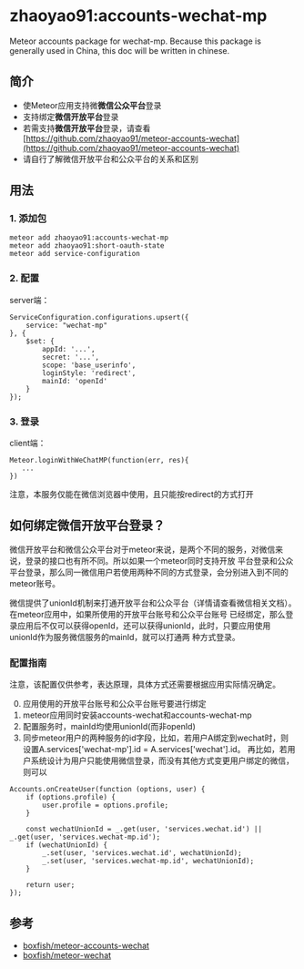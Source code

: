 # zhaoyao91:accounts-wechat-mp
Meteor accounts package for wechat-mp.
Because this package is generally used in China, this doc will be written in chinese.

## 简介
- 使Meteor应用支持微**微信公众平台**登录
- 支持绑定**微信开放平台**登录
- 若需支持**微信开放平台**登录，请查看[https://github.com/zhaoyao91/meteor-accounts-wechat](https://github.com/zhaoyao91/meteor-accounts-wechat)
- 请自行了解微信开放平台和公众平台的关系和区别

## 用法

### 1. 添加包
```
meteor add zhaoyao91:accounts-wechat-mp
meteor add zhaoyao91:short-oauth-state
meteor add service-configuration
```

### 2. 配置
server端：
```
ServiceConfiguration.configurations.upsert({
    service: "wechat-mp"
}, {
    $set: {
        appId: '...',
        secret: '...',
        scope: 'base_userinfo',
        loginStyle: 'redirect',
        mainId: 'openId'
    }
});
```

### 3. 登录
client端：
```
Meteor.loginWithWeChatMP(function(err, res){
   ... 
})
```
注意，本服务仅能在微信浏览器中使用，且只能按redirect的方式打开

## 如何绑定微信开放平台登录？
微信开放平台和微信公众平台对于meteor来说，是两个不同的服务，对微信来说，登录的接口也有所不同。所以如果一个meteor同时支持开放
平台登录和公众平台登录，那么同一微信用户若使用两种不同的方式登录，会分别进入到不同的meteor账号。

微信提供了unionId机制来打通开放平台和公众平台（详情请查看微信相关文档）。在meteor应用中，如果所使用的开放平台账号和公众平台账号
已经绑定，那么登录应用后不仅可以获得openId，还可以获得unionId，此时，只要应用使用unionId作为服务微信服务的mainId，就可以打通两
种方式登录。

### 配置指南
注意，该配置仅供参考，表达原理，具体方式还需要根据应用实际情况确定。

0. 应用使用的开放平台账号和公众平台账号要进行绑定
1. meteor应用同时安装accounts-wechat和accounts-wechat-mp
2. 配置服务时，mainId均使用unionId(而非openId)
3. 同步meteor用户的两种服务的id字段，比如，若用户A绑定到wechat时，则设置A.services['wechat-mp'].id = A.services['wechat'].id。
再比如，若用户系统设计为用户只能使用微信登录，而没有其他方式变更用户绑定的微信，则可以
```
Accounts.onCreateUser(function (options, user) {
    if (options.profile) {
        user.profile = options.profile;
    }

    const wechatUnionId = _.get(user, 'services.wechat.id') || _.get(user, 'services.wechat-mp.id');
    if (wechatUnionId) {
        _.set(user, 'services.wechat.id', wechatUnionId);
        _.set(user, 'services.wechat-mp.id', wechatUnionId);
    }

    return user;
});
```

## 参考
- [boxfish/meteor-accounts-wechat](https://github.com/boxfish/meteor-accounts-wechat/)
- [boxfish/meteor-wechat](https://github.com/boxfish/meteor-wechat/)